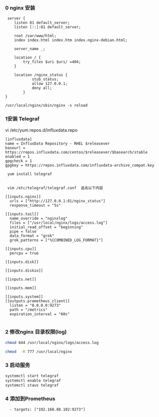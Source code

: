 
### 0 nginx 安装
```
 server {
	listen 81 default_server;
	listen [::]:81 default_server;

	root /var/www/html;
	index index.html index.htm index.nginx-debian.html;

	server_name _;

	location / {
		try_files $uri $uri/ =404;
	}

	location /nginx_status {
        	stub_status;
        	allow 127.0.0.1;
        	deny all;
        }
}
```

```Shell
/usr/local/nginx/sbin/nginx -s reload
```

### 1安装 Telegraf

vi /etc/yum.repos.d/influxdata.repo

```
[influxdata]
name = InfluxData Repository - RHEL $releasever
baseurl = https://repos.influxdata.com/centos/$releasever/$basearch/stable
enabled = 1
gpgcheck = 1
gpgkey = https://repos.influxdata.com/influxdata-archive_compat.key
```

```bash
 yum install telegraf
```

```

 vim /etc/telegraf/telegraf.conf  追击以下内容

[[inputs.nginx]]
  urls = ["http://127.0.0.1:81/nginx_status"]
  response_timeout = "5s"

[[inputs.tail]]
  name_override = "nginxlog"
  files = ["/usr/local/nginx/logs/access.log"]
  initial_read_offset = "beginning"
  pipe = false
  data_format = "grok"
  grok_patterns = ["%{COMBINED_LOG_FORMAT}"]

[[inputs.cpu]]
  percpu = true

[[inputs.disk]]

[[inputs.diskio]]

[[inputs.net]]

[[inputs.mem]]

[[inputs.system]]
[[outputs.prometheus_client]]
  listen = "0.0.0.0:9273"
  path = "/metrics"
  expiration_interval = "60s"


```

### 2 修改nginx 目录权限(log)
```bash
chmod 644 /usr/local/nginx/logs/access.log

chmod  -R 777 /usr/local/nginx
```

### 3 启动服务
```bash
systemctl start telegraf
systemctl enable telegraf
systemctl staus telegraf
```

### 4 添加到Prometheus
`  - targets: ["192.168.88.102:9273"]`


